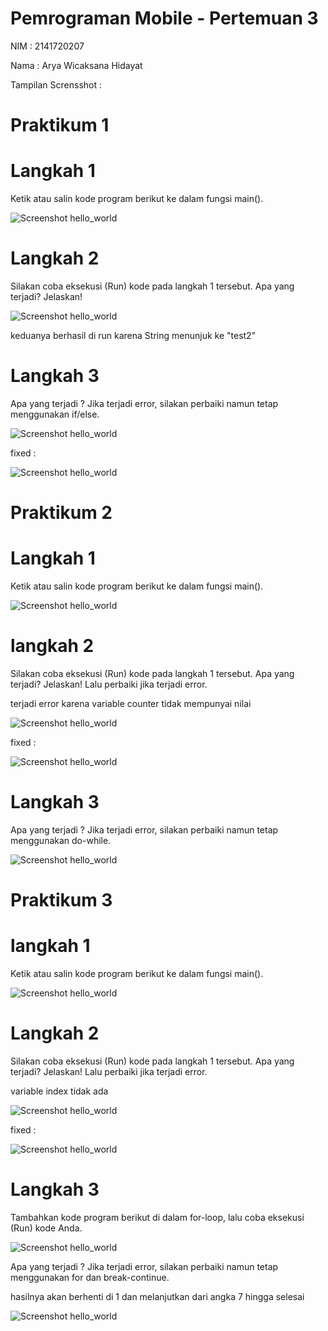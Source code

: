 # Pemrograman Mobile - Pertemuan 3

NIM : 2141720207

Nama : Arya Wicaksana Hidayat

Tampilan Scrensshot :

# Praktikum 1

# Langkah 1

Ketik atau salin kode program berikut ke dalam fungsi main().

![Screenshot hello_world](docs/suc_prak1_step1.png)

# Langkah 2

Silakan coba eksekusi (Run) kode pada langkah 1 tersebut. Apa yang terjadi? Jelaskan!

![Screenshot hello_world](docs/suc_prak1_step2.png)

keduanya berhasil di run karena String menunjuk ke "test2"

# Langkah 3

Apa yang terjadi ? Jika terjadi error, silakan perbaiki namun tetap menggunakan if/else.

![Screenshot hello_world](docs/err_prak1_step3.png)

fixed :

![Screenshot hello_world](docs/suc_prak1_step3.png)



# Praktikum 2

# Langkah 1

Ketik atau salin kode program berikut ke dalam fungsi main().

![Screenshot hello_world](docs/err_prak2_step1.png)

# langkah 2

Silakan coba eksekusi (Run) kode pada langkah 1 tersebut. Apa yang terjadi? Jelaskan! Lalu perbaiki jika terjadi error.

terjadi error karena variable counter tidak mempunyai nilai

![Screenshot hello_world](docs/err_prak2_step2.png)

fixed :

![Screenshot hello_world](docs/suc_prak2_step2.png)


# Langkah 3

Apa yang terjadi ? Jika terjadi error, silakan perbaiki namun tetap menggunakan do-while.

![Screenshot hello_world](docs/suc_prak2_step3.png)



# Praktikum 3

# langkah 1

Ketik atau salin kode program berikut ke dalam fungsi main().

![Screenshot hello_world](docs/err_prak3_step1.png)

# Langkah 2

Silakan coba eksekusi (Run) kode pada langkah 1 tersebut. Apa yang terjadi? Jelaskan! Lalu perbaiki jika terjadi error.

variable index tidak ada

![Screenshot hello_world](docs/err_prak3_result1.png)

fixed :

![Screenshot hello_world](docs/suc_prak3_result1.png)

# Langkah 3

Tambahkan kode program berikut di dalam for-loop, lalu coba eksekusi (Run) kode Anda.

![Screenshot hello_world](docs/code_prak3_step3.png)

Apa yang terjadi ? Jika terjadi error, silakan perbaiki namun tetap menggunakan for dan break-continue.

hasilnya akan berhenti di 1 dan melanjutkan dari angka 7 hingga selesai

![Screenshot hello_world](docs/suc_prak3_result3.png)
